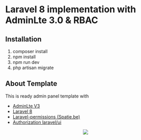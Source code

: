 # Laravel 8 implementation with AdminLte 3.0 & RBAC

## Installation
1. composer install
2. npm install
3. npm run dev
4. php artisan migrate

## About Template

This is ready admin panel template with
- [AdminLte V3](https://adminlte.io/themes/v3/)
- [Laravel 8](https://laravel.com/docs/8.x)
- [Laravel-permissions (Spatie.be)](https://spatie.be/docs/laravel-permission/v3/introduction)
- [Authorization laravel/ui](https://github.com/laravel/ui)

<p align="center"><img src="https://camo.githubusercontent.com/ac4c92d1401fedc477913ae8e79bccca036079a5ffabab9366b2d285a105f436/68747470733a2f2f61646d696e6c74652e696f2f41646d696e4c5445332e706e67"></p>
